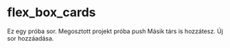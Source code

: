 # flex_box_cards
Ez egy próba sor.
Megosztott projekt próba push
Másik társ is hozzátesz.
Új sor hozzáadása.